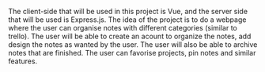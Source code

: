 The client-side that will be used in this project is Vue, and the server side that will be used is Express.js. The idea of the project is to do a webpage where the user can organise notes with different categories (similar to trello). 
The user will be able to create an acount to organize the notes, add design the notes as wanted by the user. The user will also be able to archive notes that are finished. The user can favorise projects, pin notes and similar features. 
